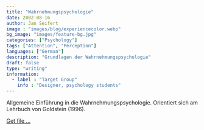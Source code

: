 ```yaml
---
title: "Wahrnehmungspsychologie"
date: 2002-08-16
author: Jan Seifert
image : "images/blog/experiencecolor.webp"
bg_image: "images/feature-bg.jpg"
categories: ["Psychology"]
tags: ["Attention", "Perception"]
languages: ["German"]
description: "Grundlagen der Wahrnehmungspsychologie"
draft: false
type: "writing"
information:
  - label : "Target Group"
    info : "Designer, psychology students"
---
```



Allgemeine Einführung in die Wahrnehmungspsychologie. Orientiert sich am Lehrbuch von Goldstein (1996).</p>

<a class="btn btn-main" href="/download/Wahrnehmungspsychologie.pdf">Get file ...</a>

